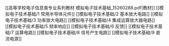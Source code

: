 [[高等学校电子信息类专业系列教材  模拟电子技术基础_15260288.pdf|教材]]
[[模拟电子技术基础/1 常用半导体元件]]
[[模拟电子技术基础/2 基本放大电路]]
[[模拟电子技术基础/3 功率放大电路]]
[[模拟电子技术基础/4 集成运算放大器电路]]
[[模拟电子技术基础/5 频率响应]]
[[模拟电子技术基础/6 反馈]]
[[模拟电子技术基础/7 运算电路]]
[[模拟电子技术基础/8 信号产生电路]]
[[模拟电子技术基础/9 直流电源]]

